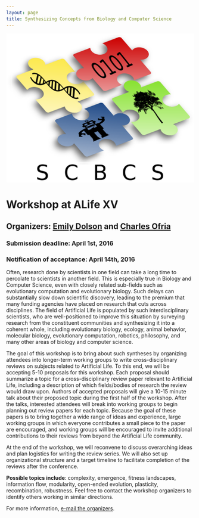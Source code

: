 ```yaml
---
layout: page
title: Synthesizing Concepts from Biology and Computer Science
---
```

![Logo](SCBCSLogo.png)

# Workshop at ALife XV

## Organizers: [Emily Dolson](http://www.EmilyLDolson.com) and [Charles Ofria](http://www.ofria.com)

### Submission deadline: April 1st, 2016

### Notification of acceptance: April 14th, 2016

Often, research done by scientists in one field can take a long time to percolate to scientists in another field. This is especially true in Biology and Computer Science, even with closely related sub-fields such as evolutionary computation and evolutionary biology. Such delays can substantially slow down scientific discovery, leading to the premium that many funding agencies have placed on research that cuts across disciplines. The field of Artificial Life is populated by such interdisciplinary scientists, who are well-positioned to improve this situation by surveying research from the constituent communities and synthesizing it into a coherent whole, including evolutionary biology, ecology, animal behavior, molecular biology, evolutionary computation, robotics, philosophy, and many other areas of biology and computer science.

The goal of this workshop is to bring about such syntheses by organizing attendees into longer-term working groups to write cross-disciplinary reviews on subjects related to Artificial Life. To this end, we will be accepting 5-10 proposals for this workshop. Each proposal should summarize a topic for a cross-disciplinary review paper relevant to Artificial Life, including a description of which fields/bodies of research the review would draw upon. Authors of accepted proposals will give a 10-15 minute talk about their proposed topic during the first half of the workshop. After the talks, interested attendees will break into working groups to begin planning out review papers for each topic. Because the goal of these papers is to bring together a wide range of ideas and experience, large working groups in which everyone contributes a small piece to the paper are encouraged, and working groups will be encouraged to invite additional contributions to their reviews from beyond the Artificial Life community.

At the end of the workshop, we will reconvene to discuss overarching ideas and plan logistics for writing the review series. We will also set up organizational structure and a target timeline to facilitate completion of the reviews after the conference.

**Possible topics include**: complexity, emergence, fitness landscapes, information flow, modularity, open-ended evolution, plasticity, recombination, robustness.  Feel free to contact the workshop organizers to identify others working in similar directions.

For more information, [e-mail the organizers](mailto:dolsonem@msu.edu).
